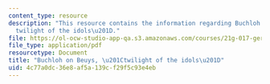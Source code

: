 ```yaml
---
content_type: resource
description: "This resource contains the information regarding Buchloh on Beuys, \u201C\
  twilight of the idols\u201D."
file: https://ol-ocw-studio-app-qa.s3.amazonaws.com/courses/21g-017-germany-and-its-european-context-fall-2002/4c77a0dc36e8af5a139cf29f5c93e4eb_MIT21G_017F02_lec_12.pdf
file_type: application/pdf
resourcetype: Document
title: "Buchloh on Beuys, \u201Ctwilight of the idols\u201D"
uid: 4c77a0dc-36e8-af5a-139c-f29f5c93e4eb
---
```

